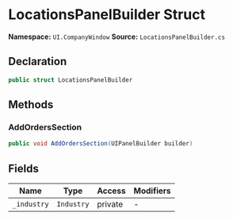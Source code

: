# LocationsPanelBuilder Struct

**Namespace:** `UI.CompanyWindow`
**Source:** `LocationsPanelBuilder.cs`

## Declaration

```csharp
public struct LocationsPanelBuilder
```

## Methods

### AddOrdersSection

```csharp
public void AddOrdersSection(UIPanelBuilder builder)
```

## Fields

| Name | Type | Access | Modifiers |
|------|------|--------|-----------|
| `_industry` | `Industry` | private | - |

